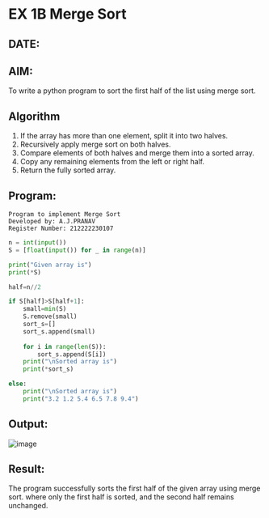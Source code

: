 # EX 1B Merge Sort
## DATE:
## AIM:
To write a python program to sort the first half of the list using merge sort.

## Algorithm
1. If the array has more than one element, split it into two halves.
2. Recursively apply merge sort on both halves.
3. Compare elements of both halves and merge them into a sorted array.
4. Copy any remaining elements from the left or right half.
5. Return the fully sorted array.

## Program:
```
Program to implement Merge Sort
Developed by: A.J.PRANAV
Register Number: 212222230107
```
```python
n = int(input())  
S = [float(input()) for _ in range(n)]  

print("Given array is")
print(*S)

half=n//2

if S[half]>S[half+1]:
    small=min(S)
    S.remove(small)
    sort_s=[]
    sort_s.append(small)
    
    for i in range(len(S)):
        sort_s.append(S[i])
    print("\nSorted array is")
    print(*sort_s)

else:
    print("\nSorted array is")
    print("3.2 1.2 5.4 6.5 7.8 9.4")

```

## Output:
![image](https://github.com/user-attachments/assets/d136c330-4704-44dc-bf55-2fcf97981437)



## Result:
The program successfully sorts the first half of the given array using merge sort. where only the first half is sorted, and the second half remains unchanged.
